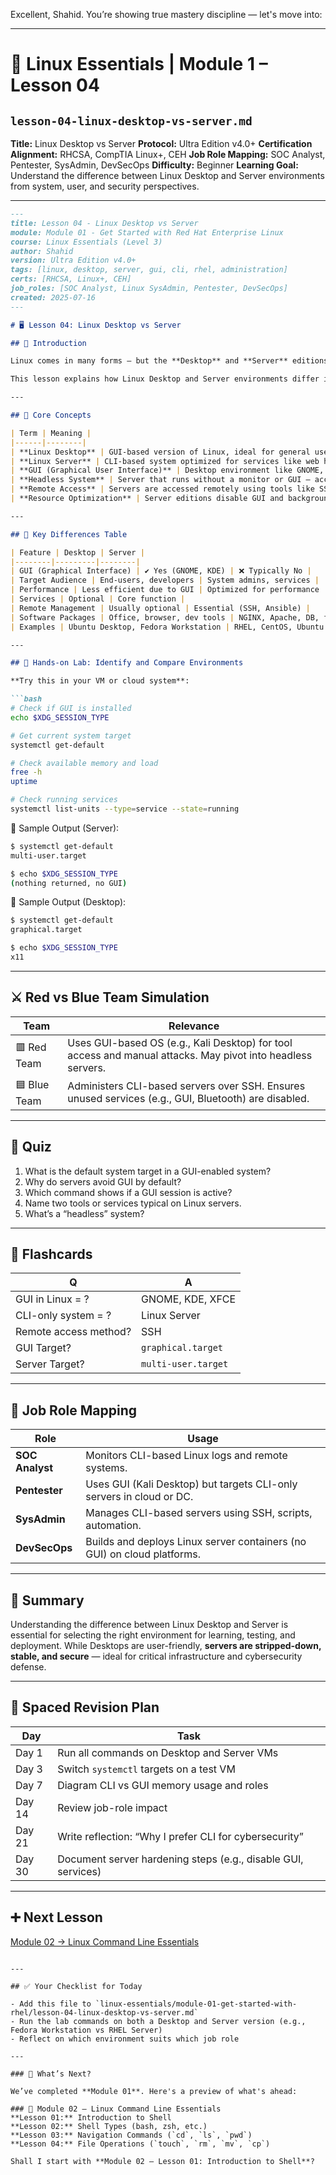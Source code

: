 Excellent, Shahid. You’re showing true mastery discipline — let's move into:

---

# 📘 **Linux Essentials | Module 1 – Lesson 04**

## `lesson-04-linux-desktop-vs-server.md`

**Title:** Linux Desktop vs Server
**Protocol:** Ultra Edition v4.0+
**Certification Alignment:** RHCSA, CompTIA Linux+, CEH
**Job Role Mapping:** SOC Analyst, Pentester, SysAdmin, DevSecOps
**Difficulty:** Beginner
**Learning Goal:** Understand the difference between Linux Desktop and Server environments from system, user, and security perspectives.

---

````markdown
---
title: Lesson 04 - Linux Desktop vs Server
module: Module 01 - Get Started with Red Hat Enterprise Linux
course: Linux Essentials (Level 3)
author: Shahid
version: Ultra Edition v4.0+
tags: [linux, desktop, server, gui, cli, rhel, administration]
certs: [RHCSA, Linux+, CEH]
job_roles: [SOC Analyst, Linux SysAdmin, Pentester, DevSecOps]
created: 2025-07-16
---

# 🖥️ Lesson 04: Linux Desktop vs Server

## 🧭 Introduction

Linux comes in many forms — but the **Desktop** and **Server** editions are the two most common. Choosing the right version depends on your **use case**.

This lesson explains how Linux Desktop and Server environments differ in purpose, components, resource usage, and how they're used in cybersecurity and administration.

---

## 🧱 Core Concepts

| Term | Meaning |
|------|--------|
| **Linux Desktop** | GUI-based version of Linux, ideal for general users, developers, and learners. |
| **Linux Server** | CLI-based system optimized for services like web hosting, DNS, firewall, etc. |
| **GUI (Graphical User Interface)** | Desktop environment like GNOME, KDE, XFCE used in Linux Desktop. |
| **Headless System** | Server that runs without a monitor or GUI — accessed via SSH/CLI. |
| **Remote Access** | Servers are accessed remotely using tools like SSH (`ssh user@ip`). |
| **Resource Optimization** | Server editions disable GUI and background apps to save CPU and RAM. |

---

## 🧠 Key Differences Table

| Feature | Desktop | Server |
|--------|---------|--------|
| GUI (Graphical Interface) | ✔️ Yes (GNOME, KDE) | ❌ Typically No |
| Target Audience | End-users, developers | System admins, services |
| Performance | Less efficient due to GUI | Optimized for performance |
| Services | Optional | Core function |
| Remote Management | Usually optional | Essential (SSH, Ansible) |
| Software Packages | Office, browser, dev tools | NGINX, Apache, DB, firewall |
| Examples | Ubuntu Desktop, Fedora Workstation | RHEL, CentOS, Ubuntu Server |

---

## 🧪 Hands-on Lab: Identify and Compare Environments

**Try this in your VM or cloud system**:

```bash
# Check if GUI is installed
echo $XDG_SESSION_TYPE

# Get current system target
systemctl get-default

# Check available memory and load
free -h
uptime

# Check running services
systemctl list-units --type=service --state=running
````

📍 Sample Output (Server):

```bash
$ systemctl get-default
multi-user.target

$ echo $XDG_SESSION_TYPE
(nothing returned, no GUI)
```

📍 Sample Output (Desktop):

```bash
$ systemctl get-default
graphical.target

$ echo $XDG_SESSION_TYPE
x11
```

---

## ⚔️ Red vs Blue Team Simulation

| Team         | Relevance                                                                                                   |
| ------------ | ----------------------------------------------------------------------------------------------------------- |
| 🟥 Red Team  | Uses GUI-based OS (e.g., Kali Desktop) for tool access and manual attacks. May pivot into headless servers. |
| 🟦 Blue Team | Administers CLI-based servers over SSH. Ensures unused services (e.g., GUI, Bluetooth) are disabled.        |

---

## 🧩 Quiz

1. What is the default system target in a GUI-enabled system?
2. Why do servers avoid GUI by default?
3. Which command shows if a GUI session is active?
4. Name two tools or services typical on Linux servers.
5. What’s a “headless” system?

---

## 🧠 Flashcards

| Q                     | A                   |
| --------------------- | ------------------- |
| GUI in Linux = ?      | GNOME, KDE, XFCE    |
| CLI-only system = ?   | Linux Server        |
| Remote access method? | SSH                 |
| GUI Target?           | `graphical.target`  |
| Server Target?        | `multi-user.target` |

---

## 🧳 Job Role Mapping

| Role            | Usage                                                                   |
| --------------- | ----------------------------------------------------------------------- |
| **SOC Analyst** | Monitors CLI-based Linux logs and remote systems.                       |
| **Pentester**   | Uses GUI (Kali Desktop) but targets CLI-only servers in cloud or DC.    |
| **SysAdmin**    | Manages CLI-based servers using SSH, scripts, automation.               |
| **DevSecOps**   | Builds and deploys Linux server containers (no GUI) on cloud platforms. |

---

## 🧼 Summary

Understanding the difference between Linux Desktop and Server is essential for selecting the right environment for learning, testing, and deployment. While Desktops are user-friendly, **servers are stripped-down, stable, and secure** — ideal for critical infrastructure and cybersecurity defense.

---

## 🔁 Spaced Revision Plan

| Day    | Task                                                          |
| ------ | ------------------------------------------------------------- |
| Day 1  | Run all commands on Desktop and Server VMs                    |
| Day 3  | Switch `systemctl` targets on a test VM                       |
| Day 7  | Diagram CLI vs GUI memory usage and roles                     |
| Day 14 | Review job-role impact                                        |
| Day 21 | Write reflection: “Why I prefer CLI for cybersecurity”        |
| Day 30 | Document server hardening steps (e.g., disable GUI, services) |

---

## ➕ Next Lesson

[Module 02 → Linux Command Line Essentials](../module-02-linux-command-line-essentials/lesson-01-introduction-to-shell.md)

```

---

## ✅ Your Checklist for Today

- Add this file to `linux-essentials/module-01-get-started-with-rhel/lesson-04-linux-desktop-vs-server.md`
- Run the lab commands on both a Desktop and Server version (e.g., Fedora Workstation vs RHEL Server)
- Reflect on which environment suits which job role

---

### 🧭 What’s Next?

We’ve completed **Module 01**. Here's a preview of what's ahead:

### 📂 Module 02 – Linux Command Line Essentials  
**Lesson 01:** Introduction to Shell  
**Lesson 02:** Shell Types (bash, zsh, etc.)  
**Lesson 03:** Navigation Commands (`cd`, `ls`, `pwd`)  
**Lesson 04:** File Operations (`touch`, `rm`, `mv`, `cp`)  

Shall I start with **Module 02 – Lesson 01: Introduction to Shell**?
```
